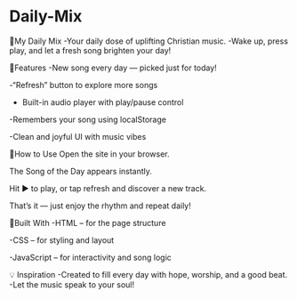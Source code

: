 # Daily-Mix
🔷My Daily Mix
-Your daily dose of uplifting Christian music.
-Wake up, press play, and let a fresh song brighten your day! 

 🔹Features
 -New song every day — picked just for today!

-“Refresh” button to explore more songs

- Built-in audio player with play/pause control

 -Remembers your song using localStorage

 -Clean and joyful UI with music vibes

 🔹How to Use
Open the site in your browser.

The Song of the Day appears instantly.

Hit ▶ to  play, or tap  refresh and discover a new track.

That’s it — just enjoy the rhythm and repeat daily!

🔹Built With
-HTML – for the page structure

-CSS – for styling and layout

-JavaScript – for interactivity and song logic

💡 Inspiration
-Created to fill every day with hope, worship, and a good beat. 
-Let the music speak to your soul!
